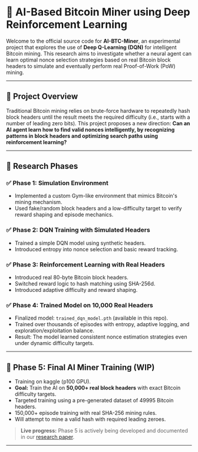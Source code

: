 # 🧠 AI-Based Bitcoin Miner using Deep Reinforcement Learning

Welcome to the official source code for **AI-BTC-Miner**, an experimental project that explores the use of **Deep Q-Learning (DQN)** for intelligent Bitcoin mining. This research aims to investigate whether a neural agent can learn optimal nonce selection strategies based on real Bitcoin block headers to simulate and eventually perform real Proof-of-Work (PoW) mining.

---

## 📌 Project Overview

Traditional Bitcoin mining relies on brute-force hardware to repeatedly hash block headers until the result meets the required difficulty (i.e., starts with a number of leading zero bits). This project proposes a new direction: **Can an AI agent learn how to find valid nonces intelligently, by recognizing patterns in block headers and optimizing search paths using reinforcement learning?**

---

## 🔬 Research Phases

### ✅ Phase 1: Simulation Environment
- Implemented a custom Gym-like environment that mimics Bitcoin's mining mechanism.
- Used fake/random block headers and a low-difficulty target to verify reward shaping and episode mechanics.

### ✅ Phase 2: DQN Training with Simulated Headers
- Trained a simple DQN model using synthetic headers.
- Introduced entropy into nonce selection and basic reward tracking.

### ✅ Phase 3: Reinforcement Learning with Real Headers
- Introduced real 80-byte Bitcoin block headers.
- Switched reward logic to hash matching using SHA-256d.
- Introduced adaptive difficulty and reward shaping.

### ✅ Phase 4: Trained Model on 10,000 Real Headers
- Finalized model: `trained_dqn_model.pth` (available in this repo).
- Trained over thousands of episodes with entropy, adaptive logging, and exploration/exploitation balance.
- Result: The model learned consistent nonce estimation strategies even under dynamic difficulty targets.

---

## 🚧 Phase 5: Final AI Miner Training (WIP)
- Training on kaggle (p100 GPU).
- **Goal:** Train the AI on **50,000+ real block headers** with exact Bitcoin difficulty targets.
- Targeted training using a pre-generated dataset of 49995 Bitcoin headers.
- 150,000+ episode training with real SHA-256 mining rules.
- Will attempt to mine a valid hash with required leading zeroes.

> **Live progress:** Phase 5 is actively being developed and documented in our [research paper](https://github.com/shadowstorm2266/ai-btc-miner-source_code).

---
